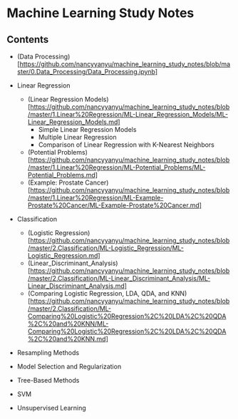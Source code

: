 # Machine Learning Study Notes


## Contents

- (Data Processing)[https://github.com/nancyyanyu/machine_learning_study_notes/blob/master/0.Data_Processing/Data_Processing.ipynb]

- Linear Regression
  - (Linear Regression Models)[https://github.com/nancyyanyu/machine_learning_study_notes/blob/master/1.Linear%20Regression/ML-Linear_Regression_Models/ML-Linear_Regression_Models.md]
    - Simple Linear Regression Models
    - Multiple Linear Regression
    - Comparison of Linear Regression with K-Nearest Neighbors
  - (Potential Problems)[https://github.com/nancyyanyu/machine_learning_study_notes/blob/master/1.Linear%20Regression/ML-Potential_Problems/ML-Potential_Problems.md]
  - (Example: Prostate Cancer)[https://github.com/nancyyanyu/machine_learning_study_notes/blob/master/1.Linear%20Regression/ML-Example-Prostate%20Cancer/ML-Example-Prostate%20Cancer.md]

- Classification
  - (Logistic Regression)[https://github.com/nancyyanyu/machine_learning_study_notes/blob/master/2.Classification/ML-Logistic_Regression/ML-Logistic_Regression.md]
  - (Linear_Discriminant_Analysis)[https://github.com/nancyyanyu/machine_learning_study_notes/blob/master/2.Classification/ML-Linear_Discriminant_Analysis/ML-Linear_Discriminant_Analysis.md]
  - (Comparing Logistic Regression, LDA, QDA, and KNN)[https://github.com/nancyyanyu/machine_learning_study_notes/blob/master/2.Classification/ML-Comparing%20Logistic%20Regression%2C%20LDA%2C%20QDA%2C%20and%20KNN/ML-Comparing%20Logistic%20Regression%2C%20LDA%2C%20QDA%2C%20and%20KNN.md]
  
- Resampling Methods
- Model Selection and Regularization
- Tree-Based Methods
- SVM
- Unsupervised Learning
